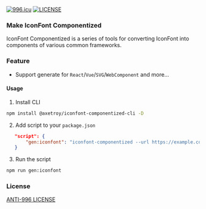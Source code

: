 [![996.icu](https://img.shields.io/badge/link-996.icu-red.svg)](https://996.icu)
[![LICENSE](https://img.shields.io/badge/license-Anti%20996-blue.svg)](https://github.com/996icu/996.ICU/blob/master/LICENSE)

### Make IconFont Componentized

IconFont Componentized is a series of tools for converting IconFont into components of various common frameworks.

### Feature

-   Support generate for `React`/`Vue`/`SVG`/`WebComponent` and more...

#### Usage

1. Install CLI

```bash
npm install @axetroy/iconfont-componentized-cli -D
```

2. Add script to your `package.json`

```json
   "script": {
       "gen:iconfont": "iconfont-componentized --url https://example.com"
   }
```

3. Run the script

```bash
npm run gen:iconfont
```

### License

[ANTI-996 LICENSE](LICENSE)
